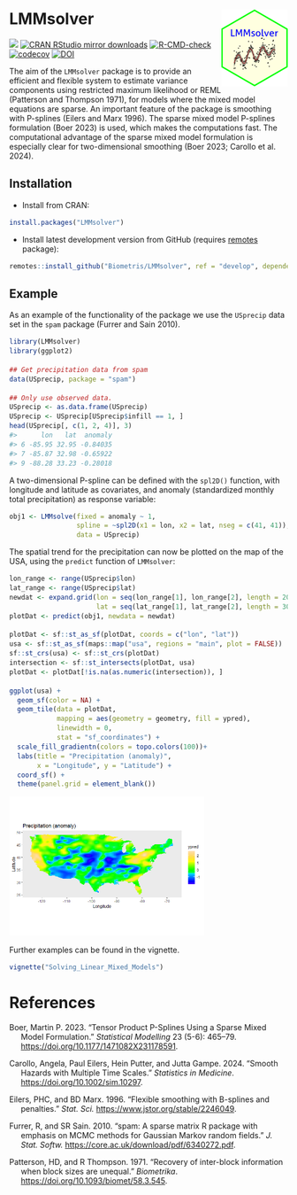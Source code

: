 
<!-- README.md is generated from README.Rmd. Please edit that file -->

# LMMsolver <img src="man/figures/logo.png" align="right" height="139" alt="" />

[![](https://www.r-pkg.org/badges/version/LMMsolver)](https://www.r-pkg.org/pkg/LMMsolver)
[![CRAN RStudio mirror
downloads](https://cranlogs.r-pkg.org/badges/LMMsolver)](https://www.r-pkg.org/pkg/LMMsolver)
[![R-CMD-check](https://github.com/Biometris/LMMsolver/workflows/R-CMD-check/badge.svg)](https://github.com/Biometris/LMMsolver/actions?workflow=R-CMD-check)
[![codecov](https://codecov.io/gh/Biometris/LMMsolver/branch/master/graph/badge.svg)](https://app.codecov.io/gh/Biometris/LMMsolver)
[![DOI](https://zenodo.org/badge/DOI/10.5281/zenodo.14527380.svg)](https://doi.org/10.5281/zenodo.14527380)

The aim of the `LMMsolver` package is to provide an efficient and
flexible system to estimate variance components using restricted maximum
likelihood or REML (Patterson and Thompson 1971), for models where the
mixed model equations are sparse. An important feature of the package is
smoothing with P-splines (Eilers and Marx 1996). The sparse mixed model
P-splines formulation (Boer 2023) is used, which makes the computations
fast. The computational advantage of the sparse mixed model formulation
is especially clear for two-dimensional smoothing (Boer 2023; Carollo et
al. 2024).

<!-- The aim of the `LMMsolver` package is to provide an efficient and flexible system to estimate variance components using restricted maximum likelihood or REML [@Patterson1971], for models where the mixed model equations are sparse [@boer2023]. An example of an application is using splines to model spatial [@Rodriguez-Alvarez2018; @Boer2020] or temporal [@Bustos-Korts2019] trends. Another example is mixed model Quantitative Trait Locus (QTL) analysis for multiparental populations, allowing for heterogeneous residual variance and design matrices with Identity-By-Descent (IBD) probabilities [@Li2021]. -->

## Installation

- Install from CRAN:

``` r
install.packages("LMMsolver")
```

- Install latest development version from GitHub (requires
  [remotes](https://github.com/r-lib/remotes) package):

``` r
remotes::install_github("Biometris/LMMsolver", ref = "develop", dependencies = TRUE)
```

## Example

As an example of the functionality of the package we use the `USprecip`
data set in the `spam` package (Furrer and Sain 2010).

``` r
library(LMMsolver)
library(ggplot2)

## Get precipitation data from spam
data(USprecip, package = "spam")

## Only use observed data.
USprecip <- as.data.frame(USprecip)
USprecip <- USprecip[USprecip$infill == 1, ]
head(USprecip[, c(1, 2, 4)], 3)
#>      lon   lat  anomaly
#> 6 -85.95 32.95 -0.84035
#> 7 -85.87 32.98 -0.65922
#> 9 -88.28 33.23 -0.28018
```

A two-dimensional P-spline can be defined with the `spl2D()` function,
with longitude and latitude as covariates, and anomaly (standardized
monthly total precipitation) as response variable:

``` r
obj1 <- LMMsolve(fixed = anomaly ~ 1,
                 spline = ~spl2D(x1 = lon, x2 = lat, nseg = c(41, 41)),
                 data = USprecip)
```

<!-- The summary function gives a table with the effective dimensions and the penalty parameters: -->
<!-- ```{r ED_USprecip} -->
<!-- summary(obj1) -->
<!-- ``` -->

The spatial trend for the precipitation can now be plotted on the map of
the USA, using the `predict` function of `LMMsolver`:

``` r
lon_range <- range(USprecip$lon)
lat_range <- range(USprecip$lat)
newdat <- expand.grid(lon = seq(lon_range[1], lon_range[2], length = 200),
                      lat = seq(lat_range[1], lat_range[2], length = 300))
plotDat <- predict(obj1, newdata = newdat)

plotDat <- sf::st_as_sf(plotDat, coords = c("lon", "lat"))
usa <- sf::st_as_sf(maps::map("usa", regions = "main", plot = FALSE))
sf::st_crs(usa) <- sf::st_crs(plotDat)
intersection <- sf::st_intersects(plotDat, usa)
plotDat <- plotDat[!is.na(as.numeric(intersection)), ]

ggplot(usa) + 
  geom_sf(color = NA) +
  geom_tile(data = plotDat, 
            mapping = aes(geometry = geometry, fill = ypred), 
            linewidth = 0,
            stat = "sf_coordinates") +
  scale_fill_gradientn(colors = topo.colors(100))+
  labs(title = "Precipitation (anomaly)", 
       x = "Longitude", y = "Latitude") +
  coord_sf() +
  theme(panel.grid = element_blank())
```

<img src="man/figures/README-Plot_USprecip-1.png" alt="Precipitation anomaly USA" width="70%" />

Further examples can be found in the vignette.

``` r
vignette("Solving_Linear_Mixed_Models")
```

# References

<div id="refs" class="references csl-bib-body hanging-indent"
entry-spacing="0">

<div id="ref-boer2023" class="csl-entry">

Boer, Martin P. 2023. “Tensor Product P-Splines Using a Sparse Mixed
Model Formulation.” *Statistical Modelling* 23 (5-6): 465–79.
<https://doi.org/10.1177/1471082X231178591>.

</div>

<div id="ref-carollo2024" class="csl-entry">

Carollo, Angela, Paul Eilers, Hein Putter, and Jutta Gampe. 2024.
“Smooth Hazards with Multiple Time Scales.” *Statistics in Medicine*.
<https://doi.org/10.1002/sim.10297>.

</div>

<div id="ref-Eilers1996" class="csl-entry">

Eilers, PHC, and BD Marx. 1996. “<span class="nocase">Flexible smoothing
with B-splines and penalties</span>.” *Stat. Sci.*
<https://www.jstor.org/stable/2246049>.

</div>

<div id="ref-Furrer2010" class="csl-entry">

Furrer, R, and SR Sain. 2010. “<span class="nocase">spam: A sparse
matrix R package with emphasis on MCMC methods for Gaussian Markov
random fields</span>.” *J. Stat. Softw.*
<https://core.ac.uk/download/pdf/6340272.pdf>.

</div>

<div id="ref-Patterson1971" class="csl-entry">

Patterson, HD, and R Thompson. 1971. “<span class="nocase">Recovery of
inter-block information when block sizes are unequal</span>.”
*Biometrika*. <https://doi.org/10.1093/biomet/58.3.545>.

</div>

</div>
